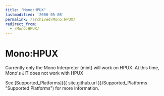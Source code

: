 ```yaml
---
title: "Mono:HPUX"
lastmodified: '2006-05-08'
permalink: /archived/Mono:HPUX/
redirect_from:
  - /Mono:HPUX/
---
```


Mono:HPUX
=========

Currently only the Mono Interpreter (mint) will work on HPUX. At this time, Mono's JIT does not work with HPUX

See [Supported\_Platforms]({{ site.github.url }}/Supported_Platforms "Supported Platforms") for more information.

